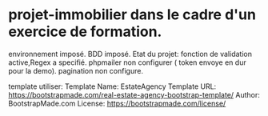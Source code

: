 # projet-immobilier dans le cadre d'un exercice de formation.
environnement imposé.
BDD imposé.
Etat du projet:
fonction de validation active,Regex a specifié.
phpmailer non configurer ( token envoye en dur pour la demo). pagination non configure.

template utiliser:
Template Name: EstateAgency
Template URL: https://bootstrapmade.com/real-estate-agency-bootstrap-template/
Author: BootstrapMade.com
License: https://bootstrapmade.com/license/


